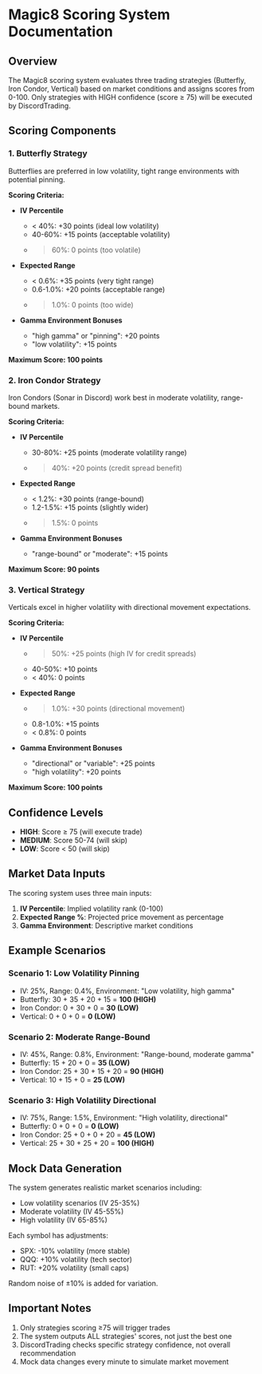 # Magic8 Scoring System Documentation

## Overview
The Magic8 scoring system evaluates three trading strategies (Butterfly, Iron Condor, Vertical) based on market conditions and assigns scores from 0-100. Only strategies with HIGH confidence (score ≥ 75) will be executed by DiscordTrading.

## Scoring Components

### 1. Butterfly Strategy
Butterflies are preferred in low volatility, tight range environments with potential pinning.

**Scoring Criteria:**
- **IV Percentile**
  - < 40%: +30 points (ideal low volatility)
  - 40-60%: +15 points (acceptable volatility)
  - > 60%: 0 points (too volatile)

- **Expected Range**
  - < 0.6%: +35 points (very tight range)
  - 0.6-1.0%: +20 points (acceptable range)
  - > 1.0%: 0 points (too wide)

- **Gamma Environment Bonuses**
  - "high gamma" or "pinning": +20 points
  - "low volatility": +15 points

**Maximum Score: 100 points**

### 2. Iron Condor Strategy
Iron Condors (Sonar in Discord) work best in moderate volatility, range-bound markets.

**Scoring Criteria:**
- **IV Percentile**
  - 30-80%: +25 points (moderate volatility range)
  - > 40%: +20 points (credit spread benefit)

- **Expected Range**
  - < 1.2%: +30 points (range-bound)
  - 1.2-1.5%: +15 points (slightly wider)
  - > 1.5%: 0 points

- **Gamma Environment Bonuses**
  - "range-bound" or "moderate": +15 points

**Maximum Score: 90 points**

### 3. Vertical Strategy
Verticals excel in higher volatility with directional movement expectations.

**Scoring Criteria:**
- **IV Percentile**
  - > 50%: +25 points (high IV for credit spreads)
  - 40-50%: +10 points
  - < 40%: 0 points

- **Expected Range**
  - > 1.0%: +30 points (directional movement)
  - 0.8-1.0%: +15 points
  - < 0.8%: 0 points

- **Gamma Environment Bonuses**
  - "directional" or "variable": +25 points
  - "high volatility": +20 points

**Maximum Score: 100 points**

## Confidence Levels
- **HIGH**: Score ≥ 75 (will execute trade)
- **MEDIUM**: Score 50-74 (will skip)
- **LOW**: Score < 50 (will skip)

## Market Data Inputs
The scoring system uses three main inputs:
1. **IV Percentile**: Implied volatility rank (0-100)
2. **Expected Range %**: Projected price movement as percentage
3. **Gamma Environment**: Descriptive market conditions

## Example Scenarios

### Scenario 1: Low Volatility Pinning
- IV: 25%, Range: 0.4%, Environment: "Low volatility, high gamma"
- Butterfly: 30 + 35 + 20 + 15 = **100 (HIGH)**
- Iron Condor: 0 + 30 + 0 = **30 (LOW)**
- Vertical: 0 + 0 + 0 = **0 (LOW)**

### Scenario 2: Moderate Range-Bound
- IV: 45%, Range: 0.8%, Environment: "Range-bound, moderate gamma"
- Butterfly: 15 + 20 + 0 = **35 (LOW)**
- Iron Condor: 25 + 30 + 15 + 20 = **90 (HIGH)**
- Vertical: 10 + 15 + 0 = **25 (LOW)**

### Scenario 3: High Volatility Directional
- IV: 75%, Range: 1.5%, Environment: "High volatility, directional"
- Butterfly: 0 + 0 + 0 = **0 (LOW)**
- Iron Condor: 25 + 0 + 0 + 20 = **45 (LOW)**
- Vertical: 25 + 30 + 25 + 20 = **100 (HIGH)**

## Mock Data Generation
The system generates realistic market scenarios including:
- Low volatility scenarios (IV 25-35%)
- Moderate volatility (IV 45-55%)
- High volatility (IV 65-85%)

Each symbol has adjustments:
- SPX: -10% volatility (more stable)
- QQQ: +10% volatility (tech sector)
- RUT: +20% volatility (small caps)

Random noise of ±10% is added for variation.

## Important Notes
1. Only strategies scoring ≥75 will trigger trades
2. The system outputs ALL strategies' scores, not just the best one
3. DiscordTrading checks specific strategy confidence, not overall recommendation
4. Mock data changes every minute to simulate market movement
